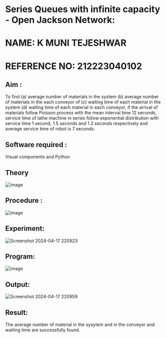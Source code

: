 # Series Queues with infinite capacity - Open Jackson Network:
# NAME: K MUNI TEJESHWAR
# REFERENCE NO: 212223040102
## Aim :
To find (a) average number of materials in the system (b) average number of materials in the each conveyor of (c) waiting time of each material in the system (d) waiting time of each material in each conveyor, if the arrival  of materials follow Poisson process with the mean interval time 12 seconds, service time of  lathe machine in series follow exponential distribution  with service time  1 second, 1.5 seconds and 1.3 seconds respectively and average service time of robot is 7 seconds.

## Software required :
Visual components and Python

## Theory

![image](https://user-images.githubusercontent.com/103921593/203239736-7b81f599-71a8-4ae7-b63e-5d98acd9ea54.png)


## Procedure :

![image](https://user-images.githubusercontent.com/103921593/203239789-bc870dce-6727-487b-a0e2-4fc3f5114889.png)


## Experiment:
![Screenshot 2024-04-17 220923](https://github.com/munitejeshwar/Open-Jacson-Networks/assets/153519855/81e29635-6c2e-4297-a1a3-53e218e9b704)




## Program:
![image](https://github.com/munitejeshwar/Open-Jacson-Networks/assets/153519855/90414fe4-5811-4e5a-b4f2-3734639d7b9e)



## Output:
![Screenshot 2024-04-17 220959](https://github.com/munitejeshwar/Open-Jacson-Networks/assets/153519855/44ea7349-a7d7-41c3-bc9b-f2beeba11116)


## Result:
The average number of material in the sysytem and in the conveyor and waiting time are successfully found.



